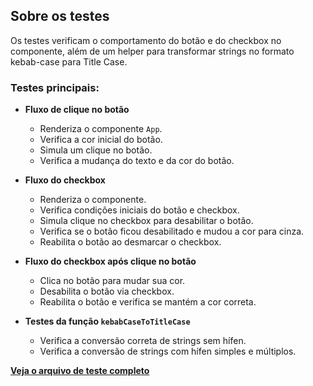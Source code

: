 ## Sobre os testes

Os testes verificam o comportamento do botão e do checkbox no componente, além de um helper para transformar strings no formato kebab-case para Title Case.

### Testes principais:

- **Fluxo de clique no botão**
  - Renderiza o componente `App`.
  - Verifica a cor inicial do botão.
  - Simula um clique no botão.
  - Verifica a mudança do texto e da cor do botão.

- **Fluxo do checkbox**
  - Renderiza o componente.
  - Verifica condições iniciais do botão e checkbox.
  - Simula clique no checkbox para desabilitar o botão.
  - Verifica se o botão ficou desabilitado e mudou a cor para cinza.
  - Reabilita o botão ao desmarcar o checkbox.

- **Fluxo do checkbox após clique no botão**
  - Clica no botão para mudar sua cor.
  - Desabilita o botão via checkbox.
  - Reabilita o botão e verifica se mantém a cor correta.

- **Testes da função `kebabCaseToTitleCase`**
  - Verifica a conversão correta de strings sem hífen.
  - Verifica a conversão de strings com hífen simples e múltiplos.

[**Veja o arquivo de teste completo**](https://github.com/raffaew/testing-library-com-vite/blob/main/vite-starter/src/App.test.jsx)

